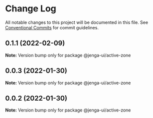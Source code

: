 # Change Log

All notable changes to this project will be documented in this file.
See [Conventional Commits](https://conventionalcommits.org) for commit guidelines.

## 0.1.1 (2022-02-09)

**Note:** Version bump only for package @jenga-ui/active-zone

## 0.0.3 (2022-01-30)

**Note:** Version bump only for package @jenga-ui/active-zone

## 0.0.2 (2022-01-30)

**Note:** Version bump only for package @jenga-ui/active-zone
